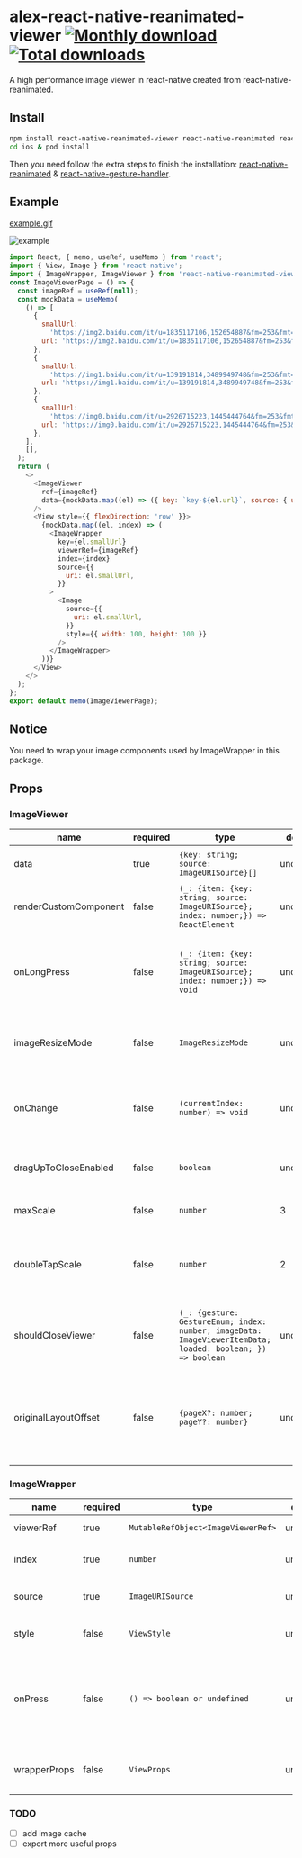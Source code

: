 # alex-react-native-reanimated-viewer [![Monthly download](https://img.shields.io/npm/dm/react-native-reanimated-viewer.svg)](https://img.shields.io/npm/dm/react-native-reanimated-viewer.svg) [![Total downloads](https://img.shields.io/npm/dt/react-native-reanimated-viewer.svg)](https://img.shields.io/npm/dt/react-native-reanimated-viewer.svg)
A high performance image viewer in react-native created from react-native-reanimated.
## Install
```bash
npm install react-native-reanimated-viewer react-native-reanimated react-native-gesture-handler --save
cd ios & pod install
```
Then you need follow the extra steps to finish the installation: [react-native-reanimated](https://github.com/software-mansion/react-native-reanimated) & [react-native-gesture-handler](https://github.com/software-mansion/react-native-gesture-handler).

## Example
[example.gif](https://raw.githubusercontent.com/BooYeu/react-native-reanimated-viewer/main/example/example.gif)

![example](https://raw.githubusercontent.com/BooYeu/react-native-reanimated-viewer/main/example/example.gif)

```javascript
import React, { memo, useRef, useMemo } from 'react';
import { View, Image } from 'react-native';
import { ImageWrapper, ImageViewer } from 'react-native-reanimated-viewer';
const ImageViewerPage = () => {
  const imageRef = useRef(null);
  const mockData = useMemo(
    () => [
      {
        smallUrl:
          'https://img2.baidu.com/it/u=1835117106,152654887&fm=253&fmt=auto&app=138&f=JPEG?w=500&h=556',
        url: 'https://img2.baidu.com/it/u=1835117106,152654887&fm=253&fmt=auto&app=138&f=JPEG?w=500&h=556',
      },
      {
        smallUrl:
          'https://img1.baidu.com/it/u=139191814,3489949748&fm=253&fmt=auto&app=138&f=JPEG?w=491&h=491',
        url: 'https://img1.baidu.com/it/u=139191814,3489949748&fm=253&fmt=auto&app=138&f=JPEG?w=491&h=491',
      },
      {
        smallUrl:
          'https://img0.baidu.com/it/u=2926715223,1445444764&fm=253&fmt=auto&app=120&f=JPEG?w=500&h=500',
        url: 'https://img0.baidu.com/it/u=2926715223,1445444764&fm=253&fmt=auto&app=120&f=JPEG?w=500&h=500',
      },
    ],
    [],
  );
  return (
    <>
      <ImageViewer
        ref={imageRef}
        data={mockData.map((el) => ({ key: `key-${el.url}`, source: { uri: el.url } }))}
      />
      <View style={{ flexDirection: 'row' }}>
        {mockData.map((el, index) => (
          <ImageWrapper
            key={el.smallUrl}
            viewerRef={imageRef}
            index={index}
            source={{
              uri: el.smallUrl,
            }}
          >
            <Image
              source={{
                uri: el.smallUrl,
              }}
              style={{ width: 100, height: 100 }}
            />
          </ImageWrapper>
        ))}
      </View>
    </>
  );
};
export default memo(ImageViewerPage);
```

## Notice
You need to wrap your image components used by ImageWrapper in this package.

## Props
### ImageViewer
| name                  | required | type                                                                                                           | default   | description                                                                         | Example                                                                 |
|-----------------------|----------|----------------------------------------------------------------------------------------------------------------|-----------|-------------------------------------------------------------------------------------|-------------------------------------------------------------------------|
| data                  | true     | ```{key: string; source: ImageURISource}[]```                                                                  | undefined | The original source & key of image                                                  | ```[{key: 'image-1', source: {uri:'http://***.***/***.png'}}]```        |
| renderCustomComponent | false    | ```(_: {item: {key: string; source: ImageURISource}; index: number;}) => ReactElement```                       | undefined | The custom Element in ImageViewer                                                   | ```({index}) => <Text>current index is {index}</Text>```                |
| onLongPress           | false    | ```(_: {item: {key: string; source: ImageURISource}; index: number;}) => void```                               | undefined | Once you pressed image viewer for a long time, the function will active             | ```({index}) => console.log(`${index} pressed long`)```                 |
| imageResizeMode       | false    | ```ImageResizeMode```                                                                                          | undefined | The resizeMode props of image in viewer                                             | ```"contain"```                                                         |
| onChange              | false    | ```(currentIndex: number) => void```                                                                           | undefined | When the viewer finished swiping, the function will be called                       | ```(currentIndex) => console.log(`current index is ${currentIndex}`)``` |
| dragUpToCloseEnabled  | false    | ```boolean```                                                                                                  | undefined | Enable dragging up to close the viewer                                              | ```true```                                                              |
| maxScale              | false    | ```number```                                                                                                   | 3         | Image maximum magnification                                                         | ```3```                                                                 |
| doubleTapScale        | false    | ```number```                                                                                                   | 2         | The magnification when double-clicking the image                                    | ```2```                                                                 |
| shouldCloseViewer     | false    | ```(_: {gesture: GestureEnum; index: number; imageData: ImageViewerItemData; loaded: boolean; }) => boolean``` | undefined | Control whether the viewer can be closed under certain gestures                     | ```({gesture}) => gesture === GestureEnum.Tap```                        |
| originalLayoutOffset  | false    | ```{pageX?: number; pageY?: number}```                                                                         | undefined | The original image layout measures error sometimes, you can use this prop to fix it | ```{pageY: 100}```                                                      |
### ImageWrapper
| name         | required | type                                   | default   | description                                                                                       | Example                                                  |
|--------------|----------|----------------------------------------|-----------|---------------------------------------------------------------------------------------------------|----------------------------------------------------------|
| viewerRef    | true     | ```MutableRefObject<ImageViewerRef>``` | undefined | The ref of imageViewer                                                                            | ```[{url:'http://***.***/***.png'}]```                   |
| index        | true     | ```number```                           | undefined | The index of current ImageWrapper                                                                 | ```({index}) => <Text>current index is {index}</Text>``` |
| source       | true     | ```ImageURISource```                   | undefined | The inner component image's url                                                                   | ```{uri: 'https://***.***/***.png'}```                   |
| style        | false    | ```ViewStyle```                        | undefined | The style of image wrapper                                                                        | ```{margin: 10}```                                       |
| onPress      | false    | ```() => boolean or undefined```       | undefined | Once you pressed image, the function will active.(If it returns false, the viewer will not show.) | ```() => console.log('pressed')```                       |
| wrapperProps | false    | ```ViewProps```                        | undefined | You can custom the container props                                                                | ```{onLongPress: () => console.warn('longPressed')} ```  |
### TODO
- [ ] add image cache
- [ ] export more useful props
